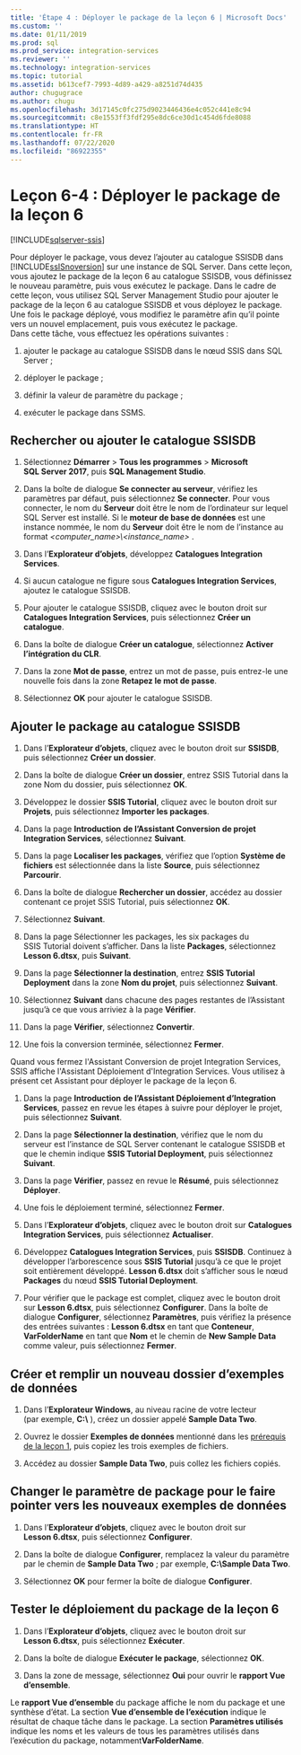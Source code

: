 ```yaml
---
title: 'Étape 4 : Déployer le package de la leçon 6 | Microsoft Docs'
ms.custom: ''
ms.date: 01/11/2019
ms.prod: sql
ms.prod_service: integration-services
ms.reviewer: ''
ms.technology: integration-services
ms.topic: tutorial
ms.assetid: b613cef7-7993-4d89-a429-a8251d74d435
author: chugugrace
ms.author: chugu
ms.openlocfilehash: 3d17145c0fc275d9023446436e4c052c441e8c94
ms.sourcegitcommit: c8e1553ff3fdf295e8dc6ce30d1c454d6fde8088
ms.translationtype: HT
ms.contentlocale: fr-FR
ms.lasthandoff: 07/22/2020
ms.locfileid: "86922355"
---
```

# <a name="lesson-6-4-deploy-the-lesson-6-package"></a>Leçon 6-4 : Déployer le package de la leçon 6

[!INCLUDE[sqlserver-ssis](../includes/applies-to-version/sqlserver-ssis.md)]



Pour déployer le package, vous devez l’ajouter au catalogue SSISDB dans [!INCLUDE[ssISnoversion](../includes/ssisnoversion-md.md)] sur une instance de SQL Server. Dans cette leçon, vous ajoutez le package de la leçon 6 au catalogue SSISDB, vous définissez le nouveau paramètre, puis vous exécutez le package. Dans le cadre de cette leçon, vous utilisez SQL Server Management Studio pour ajouter le package de la leçon 6 au catalogue SSISDB et vous déployez le package. Une fois le package déployé, vous modifiez le paramètre afin qu’il pointe vers un nouvel emplacement, puis vous exécutez le package.   
Dans cette tâche, vous effectuez les opérations suivantes :  

1. ajouter le package au catalogue SSISDB dans le nœud SSIS dans SQL Server ;  
  
2. déployer le package ;  
  
3. définir la valeur de paramètre du package ;  

4. exécuter le package dans SSMS.  
  
## <a name="locate-or-add-the-ssisdb-catalog"></a>Rechercher ou ajouter le catalogue SSISDB  
  
1.  Sélectionnez **Démarrer** > **Tous les programmes** > **Microsoft SQL Server 2017**, puis **SQL Management Studio**.  
  
2.  Dans la boîte de dialogue **Se connecter au serveur**, vérifiez les paramètres par défaut, puis sélectionnez **Se connecter**. Pour vous connecter, le nom du **Serveur** doit être le nom de l’ordinateur sur lequel SQL Server est installé. Si le **moteur de base de données** est une instance nommée, le nom du **Serveur** doit être le nom de l’instance au format *\<computer_name>\\\<instance_name>* . 
  
3.  Dans l’**Explorateur d’objets**, développez **Catalogues Integration Services**.  
  
4.  Si aucun catalogue ne figure sous **Catalogues Integration Services**, ajoutez le catalogue SSISDB.  
  
5.  Pour ajouter le catalogue SSISDB, cliquez avec le bouton droit sur **Catalogues Integration Services**, puis sélectionnez **Créer un catalogue**.  
  
6.  Dans la boîte de dialogue **Créer un catalogue**, sélectionnez **Activer l’intégration du CLR**.  
  
7.  Dans la zone **Mot de passe**, entrez un mot de passe, puis entrez-le une nouvelle fois dans la zone **Retapez le mot de passe**. 
  
8.  Sélectionnez **OK** pour ajouter le catalogue SSISDB.  
  
## <a name="add-the-package-to-the-ssisdb-catalog"></a>Ajouter le package au catalogue SSISDB  
  
1.  Dans l’**Explorateur d’objets**, cliquez avec le bouton droit sur **SSISDB**, puis sélectionnez **Créer un dossier**.  
  
2.  Dans la boîte de dialogue **Créer un dossier**, entrez SSIS Tutorial dans la zone Nom du dossier, puis sélectionnez **OK**.  
  
3.  Développez le dossier **SSIS Tutorial**, cliquez avec le bouton droit sur **Projets**, puis sélectionnez **Importer les packages**.  
  
4.  Dans la page **Introduction** **de l’Assistant Conversion de projet Integration Services**, sélectionnez **Suivant**.  
  
5.  Dans la page **Localiser les packages**, vérifiez que l’option **Système de fichiers** est sélectionnée dans la liste **Source**, puis sélectionnez **Parcourir**.  
  
6.  Dans la boîte de dialogue **Rechercher un dossier**, accédez au dossier contenant ce projet SSIS Tutorial, puis sélectionnez **OK**.  
  
7.  Sélectionnez **Suivant**.  
  
8.  Dans la page Sélectionner les packages, les six packages du SSIS Tutorial doivent s’afficher. Dans la liste **Packages**, sélectionnez **Lesson 6.dtsx**, puis **Suivant**.  
  
9. Dans la page **Sélectionner la destination**, entrez **SSIS Tutorial Deployment** dans la zone **Nom du projet**, puis sélectionnez **Suivant**.

10. Sélectionnez **Suivant** dans chacune des pages restantes de l’Assistant jusqu’à ce que vous arriviez à la page **Vérifier**.  
  
11. Dans la page **Vérifier**, sélectionnez **Convertir**.  
  
12. Une fois la conversion terminée, sélectionnez **Fermer**.  
  
Quand vous fermez l'Assistant Conversion de projet Integration Services, SSIS affiche l'Assistant Déploiement d'Integration Services. Vous utilisez à présent cet Assistant pour déployer le package de la leçon 6.  
  
1.  Dans la page **Introduction** **de l’Assistant Déploiement d’Integration Services**, passez en revue les étapes à suivre pour déployer le projet, puis sélectionnez **Suivant**.  
  
2.  Dans la page **Sélectionner la destination**, vérifiez que le nom du serveur est l’instance de SQL Server contenant le catalogue SSISDB et que le chemin indique **SSIS Tutorial Deployment**, puis sélectionnez **Suivant**.  
  
3.  Dans la page **Vérifier**, passez en revue le **Résumé**, puis sélectionnez **Déployer**.  
  
4.  Une fois le déploiement terminé, sélectionnez **Fermer**.  
  
5.  Dans l’**Explorateur d’objets**, cliquez avec le bouton droit sur **Catalogues Integration Services**, puis sélectionnez **Actualiser**.  
  
6.  Développez **Catalogues Integration Services**, puis **SSISDB**. Continuez à développer l’arborescence sous **SSIS Tutorial** jusqu’à ce que le projet soit entièrement développé. **Lesson 6.dtsx** doit s’afficher sous le nœud **Packages** du nœud **SSIS Tutorial Deployment**.  
  
7.  Pour vérifier que le package est complet, cliquez avec le bouton droit sur **Lesson 6.dtsx**, puis sélectionnez **Configurer**. Dans la boîte de dialogue **Configurer**, sélectionnez **Paramètres**, puis vérifiez la présence des entrées suivantes : **Lesson 6.dtsx** en tant que **Conteneur**, **VarFolderName** en tant que **Nom** et le chemin de **New Sample Data** comme valeur, puis sélectionnez **Fermer**.  
  
## <a name="create-and-populate-a-new-sample-data-folder"></a>Créer et remplir un nouveau dossier d’exemples de données  
  
1.  Dans l’**Explorateur Windows**, au niveau racine de votre lecteur (par exemple, **C:\\** ), créez un dossier appelé **Sample Data Two**.  
  
2.  Ouvrez le dossier **Exemples de données** mentionné dans les [prérequis de la leçon 1](../integration-services/lesson-1-create-a-project-and-basic-package-with-ssis.md#prerequisites), puis copiez les trois exemples de fichiers.  
  
3.  Accédez au dossier **Sample Data Two**, puis collez les fichiers copiés.  
  
## <a name="change-the-package-parameter-to-point-to-the-new-sample-data"></a>Changer le paramètre de package pour le faire pointer vers les nouveaux exemples de données  
  
1.  Dans l’**Explorateur d’objets**, cliquez avec le bouton droit sur **Lesson 6.dtsx**, puis sélectionnez **Configurer**.  
  
2.  Dans la boîte de dialogue **Configurer**, remplacez la valeur du paramètre par le chemin de **Sample Data Two** ; par exemple, **C:\\Sample Data Two**.  
  
3.  Sélectionnez **OK** pour fermer la boîte de dialogue **Configurer**.  
  
## <a name="test-the-lesson-6-package-deployment"></a>Tester le déploiement du package de la leçon 6  
  
1.  Dans l’**Explorateur d’objets**, cliquez avec le bouton droit sur **Lesson 6.dtsx**, puis sélectionnez **Exécuter**.  
  
2.  Dans la boîte de dialogue **Exécuter le package**, sélectionnez **OK**.  
  
3.  Dans la zone de message, sélectionnez **Oui** pour ouvrir le **rapport Vue d’ensemble**.  
  
Le **rapport Vue d’ensemble** du package affiche le nom du package et une synthèse d’état. La section **Vue d’ensemble de l’exécution** indique le résultat de chaque tâche dans le package. La section **Paramètres utilisés** indique les noms et les valeurs de tous les paramètres utilisés dans l’exécution du package, notamment**VarFolderName**.  
  
